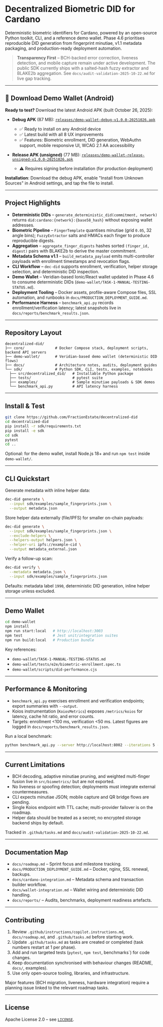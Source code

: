 # Decentralized Biometric DID for Cardano

Deterministic biometric identifiers for Cardano, powered by an open-source Python toolkit, CLI, and a reference demo wallet. Phase 4.6 prioritises reproducible DID generation from fingerprint minutiae, v1.1 metadata packaging, and production-ready deployment automation.

> **Transparency First** – BCH-backed error correction, liveness detection, and mobile capture remain under active development. The public SDK currently ships with a salted-hash fuzzy extractor and BLAKE2b aggregation. See `docs/audit-validation-2025-10-22.md` for live gap tracking.

---

## 📱 Download Demo Wallet (Android)

**Ready to test?** Download the latest Android APK (built October 26, 2025):

- **Debug APK** (87 MB): [`releases/demo-wallet-debug-v1.0.0-20251026.apk`](https://github.com/FractionEstate/decentralized-did/raw/10-finger-biometry-did-and-wallet/releases/demo-wallet-debug-v1.0.0-20251026.apk)
  - ✅ Ready to install on any Android device
  - ✅ Latest build with all 8 UX improvements
  - ✅ Features: Biometric enrollment, DID generation, WebAuthn support, mobile responsive UI, WCAG 2.1 AA accessibility

- **Release APK (unsigned)** (77 MB): [`releases/demo-wallet-release-unsigned-v1.0.0-20251026.apk`](https://github.com/FractionEstate/decentralized-did/raw/10-finger-biometry-did-and-wallet/releases/demo-wallet-release-unsigned-v1.0.0-20251026.apk)
  - ⚠️ Requires signing before installation (for production deployment)

**Installation**: Download the debug APK, enable "Install from Unknown Sources" in Android settings, and tap the file to install.

---

## Project Highlights
- **Deterministic DIDs** – `generate_deterministic_did(commitment, network)` returns `did:cardano:{network}:{base58_hash}` without exposing wallet addresses.
- **Biometric Pipeline** – `FingerTemplate` quantises minutiae (grid `0.05`, 32 angle bins); `FuzzyExtractor` salts and HMACs each finger to produce reproducible digests.
- **Aggregation** – `aggregate_finger_digests` hashes sorted `(finger_id, digest)` pairs with BLAKE2b to derive the master commitment.
- **Metadata Schema v1.1** – `build_metadata_payload` emits multi-controller payloads with enrollment timestamps and revocation flags.
- **CLI Workflow** – `dec-did` supports enrollment, verification, helper storage selection, and deterministic DID inspection.
- **Demo Wallet** – Veridian-based Ionic/React wallet updated in Phase 4.6 to consume deterministic DIDs (`demo-wallet/TASK-1-MANUAL-TESTING-STATUS.md`).
- **Deployment Tooling** – Docker assets, profile-aware Compose files, SSL automation, and runbooks in `docs/PRODUCTION_DEPLOYMENT_GUIDE.md`.
- **Performance Harness** – `benchmark_api.py` records enrollment/verification latency; latest snapshots live in `docs/reports/benchmark_results.json`.

---

## Repository Layout
```
decentralized-did/
├── core/              # Docker Compose stack, deployment scripts, backend API servers
├── demo-wallet/       # Veridian-based demo wallet (deterministic DID flows)
├── docs/              # Architecture notes, audits, deployment guides
└── sdk/               # Python SDK, CLI, tests, examples, notebooks
  ├── src/decentralized_did/   # Installable Python package
  ├── tests/                   # pytest suite
  ├── examples/                # Sample minutiae payloads & SDK demos
  └── benchmark_api.py         # API latency harness
```

---

## Install & Test
```bash
git clone https://github.com/FractionEstate/decentralized-did
cd decentralized-did
pip install -r sdk/requirements.txt
pip install -e sdk
cd sdk
pytest
cd ..
```

Optional: for the demo wallet, install Node.js 18+ and run `npm test` inside `demo-wallet/`.

---

## CLI Quickstart
Generate metadata with inline helper data:
```bash
dec-did generate \
  --input sdk/examples/sample_fingerprints.json \
  --output metadata.json
```

Store helper data externally (file/IPFS) for smaller on-chain payloads:
```bash
dec-did generate \
  --input sdk/examples/sample_fingerprints.json \
  --exclude-helpers \
  --helpers-output helpers.json \
  --helper-uri ipfs://example-cid \
  --output metadata_external.json
```

Verify a follow-up scan:
```bash
dec-did verify \
  --metadata metadata.json \
  --input sdk/examples/sample_fingerprints.json
```

Defaults: metadata label `1990`, deterministic DID generation, inline helper storage unless excluded.

---

## Demo Wallet
```bash
cd demo-wallet
npm install
npm run start:local   # http://localhost:3003
npm test              # Jest unit/integration suites
npm run build:local   # Production bundle
```
Key references:
- `demo-wallet/TASK-1-MANUAL-TESTING-STATUS.md`
- `demo-wallet/tests/e2e/biometric-enrollment.spec.ts`
- `demo-wallet/scripts/did-performance.cjs`

---

## Performance & Monitoring
- `benchmark_api.py` exercises enrollment and verification endpoints; export summaries with `--output`.
- Koios instrumentation (`KoiosMetrics`) exposes `/metrics/koios` for latency, cache hit ratio, and error counts.
- Targets: enrollment <100 ms, verification <50 ms. Latest figures are logged in `docs/reports/benchmark_results.json`.

Run a local benchmark:
```bash
python benchmark_api.py --server http://localhost:8002 --iterations 5 --output docs/reports/benchmark_results.json
```

---

## Current Limitations
- BCH decoding, adaptive minutiae pruning, and weighted multi-finger fusion live in `src/biometrics/` but are not exported.
- No liveness or spoofing detection; deployments must integrate external countermeasures.
- CLI expects minutiae JSON; mobile capture and QR bridge flows are pending.
- Single Koios endpoint with TTL cache; multi-provider failover is on the roadmap.
- Helper data should be treated as a secret; no encrypted storage backend ships by default.

Tracked in `.github/tasks.md` and `docs/audit-validation-2025-10-22.md`.

---

## Documentation Map
- `docs/roadmap.md` – Sprint focus and milestone tracking.
- `docs/PRODUCTION_DEPLOYMENT_GUIDE.md` – Docker, nginx, SSL renewal, backups.
- `docs/cardano-integration.md` – Metadata schema and transaction builder workflow.
- `docs/wallet-integration.md` – Wallet wiring and deterministic DID handling.
- `docs/reports/` – Audits, benchmarks, deployment readiness artefacts.

---

## Contributing
1. Review `.github/instructions/copilot.instructions.md`, `docs/roadmap.md`, and `.github/tasks.md` before starting work.
2. Update `.github/tasks.md` as tasks are created or completed (task numbers restart at 1 per phase).
3. Add and run targeted tests (`pytest`, `npm test`, benchmarks`) for code changes.
4. Keep documentation synchronised with behaviour changes (README, `docs/`, examples).
5. Use only open-source tooling, libraries, and infrastructure.

Major features (BCH migration, liveness, hardware integration) require a planning issue linked to the relevant roadmap tasks.

---

## License
Apache License 2.0 – see [`LICENSE`](LICENSE).
